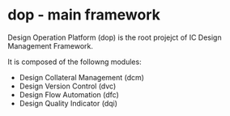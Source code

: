 # dop - main framework
Design Operation Platform (dop) is the root projejct of IC Design Management Framework.

It is composed of the followng modules:
* Design Collateral Management (dcm)
* Design Version Control (dvc)
* Design Flow Automation (dfc)
* Design Quality Indicator (dqi)
